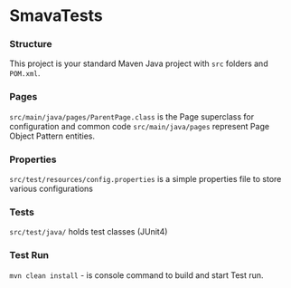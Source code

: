 # SmavaTests

### Structure
This project is your standard Maven Java project with `src` folders and `POM.xml`.

### Pages
`src/main/java/pages/ParentPage.class` is the Page superclass for configuration and common code
`src/main/java/pages` represent Page Object Pattern entities.

### Properties
`src/test/resources/config.properties` is a simple properties file to store various configurations

### Tests
`src/test/java/` holds test classes (JUnit4)

### Test Run
`mvn clean install` - is console command to build and start Test run.
